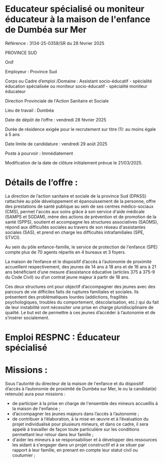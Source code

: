 
# Educateur spécialisé ou moniteur éducateur à la maison de l'enfance de Dumbéa sur Mer

Référence : 3134-25-0358/SR du 28 février 2025

PROVINCE SUD

Onif

Employeur : Province Sud

Corps ou Cadre d’emploi /Domaine : Assistant socio-éducatif - spécialité éducation spécialisée ou moniteur socio-éducatif - spécialité moniteur éducateur

Direction Provinciale de l'Action Sanitaire et Sociale

Lieu de travail : Dumbéa

Date de dépôt de l’offre : vendredi 28 février 2025

Durée de résidence exigée pour le recrutement sur titre (1): au moins égale à 5 ans

Date limite de candidature : vendredi 29 août 2025

Poste à pourvoir : Immédiatement

Modification de la date de clôture initialement prévue le 21/03/2025.

# Détails de l’offre :

La direction de l’action sanitaire et sociale de la province Sud (DPASS) rattachée au pôle développement et épanouissement de la personne, offre des prestations de santé publique au sein de ses centres médico-sociaux (CMS), permet l'accès aux soins grâce à son service d'aide médicale (SAMPS et SGDAM), mène des actions de prévention et de promotion de la santé (SPPS), soutient et accompagne les structures associatives (SAOMS), répond aux difficultés sociales au travers de son réseau d'assistantes sociales (SAS), et prend en charge les difficultés intrafamiliales (SPE, STVCI).

Au sein du pôle enfance-famille, le service de protection de l'enfance (SPE) compte plus de 70 agents répartis en 4 bureaux et 3 foyers.

La maison de l’enfance et le dispositif d’accès à l’autonomie de proximité accueillent respectivement, des jeunes de 14 ans à 18 ans et de 16 ans à 21 ans bénéficiant d’une mesure d’assistance éducative (articles 375 à 375-9 du Code Civil) ou d’un contrat jeune majeur à partir de 18 ans.

Ces deux structures ont pour objectif d’accompagner des jeunes avec des parcours de vie difficiles faits de ruptures familiales et sociales. Ils présentent des problématiques lourdes (addictions, fragilités psychologiques, troubles du comportement, déscolarisation, etc.) qui du fait de leur instabilité vont nécessiter une prise en charge pluridisciplinaire de qualité. Le but est de permettre à ces jeunes d’accéder à l’autonomie et de s’insérer socialement.

# Emploi RESPNC : Éducateur spécialisé

# Missions :

Sous l'autorité du directeur de la maison de l'enfance et du dispositif d’accès à l’autonomie de proximité de Dumbéa sur Mer, le ou la candidat(e) retenu(e) aura pour missions :

- de participer à la prise en charge de l'ensemble des mineurs accueillis à la maison de l'enfance ;
- d’accompagner les jeunes majeurs dans l’accès à l’autonomie ;
- de contribuer à l’élaboration, à la mise en œuvre et à l’évaluation du projet individualisé pour plusieurs mineurs, et dans ce cadre, il sera appelé à travailler de façon toute particulière sur les conditions permettant leur retour dans leur famille ;
- d'aider les mineurs à se responsabiliser et à développer des ressources les aidant à s'engager dans un projet constructif et à se situer par rapport à leur famille, en prenant en compte leur statut civil ou coutumier ;
